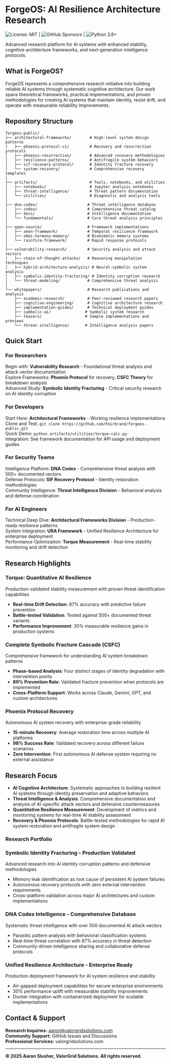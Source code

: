 # ForgeOS: AI Resilience Architecture Research
![License: MIT](https://img.shields.io/badge/License-MIT-blue.svg) | ![GitHub Sponsors](https://img.shields.io/badge/Sponsor-GitHub-red.svg) | ![Python 3.8+](https://img.shields.io/badge/Python-3.8%2B-blue.svg)

Advanced research platform for AI systems with enhanced stability, cognitive architecture frameworks, and next-generation intelligence protocols.

## What is ForgeOS?

ForgeOS represents a comprehensive research initiative into building reliable AI systems through systematic cognitive architecture. Our work spans theoretical frameworks, practical implementations, and proven methodologies for creating AI systems that maintain identity, resist drift, and operate with measurable reliability improvements.

## Repository Structure

```
forgeos-public/
├── architectural-frameworks/        # High-level system design patterns
│   ├── phoenix-protocol-v1/         # Recovery and resurrection protocols
│   ├── phoenix-resurrection/        # Advanced recovery methodologies  
│   ├── resilience-patterns/         # Antifragile system behaviors
│   ├── sif-recovery-protocol/       # Identity fracture recovery
│   └── system-recovery/             # Comprehensive recovery templates
│
├── artifacts/                       # Tools, notebooks, and utilities
│   ├── notebooks/                   # Jupyter analysis notebooks
│   ├── threat-intelligence/         # Threat pattern documentation
│   └── utilities/                   # Diagnostic and analysis tools
│
├── dna-codex/                      # Threat intelligence database
│   ├── codex/                      # Comprehensive threat catalog
│   ├── docs/                       # Intelligence documentation
│   └── fundamentals/               # Core threat analysis principles
│
├── open-source/                    # Framework implementations
│   ├── aeon-framework/             # Temporal resilience framework
│   ├── obmi-harmony-memory/        # Biomimetic memory systems
│   └── rainfire-framework/         # Rapid response protocols
│
├── vulnerability-research/         # Security analysis and attack vectors
│   ├── chain-of-thought-attacks/   # Reasoning manipulation techniques
│   ├── hybrid-architecture-analysis/ # Neural-symbolic system analysis
│   ├── symbolic-identity-fracturing/ # Identity corruption research
│   └── threat-modeling/            # Comprehensive threat analysis
│
└── whitepapers/                    # Research publications and analysis
    ├── academic-research/          # Peer-reviewed research papers
    ├── cognitive-engineering/      # Cognitive architecture research
    ├── implementation-guides/      # Technical deployment guides
    ├── symbolic-ai/               # Symbolic system research
    ├── teasers/                   # Sample implementations and previews
    └── threat-intelligence/       # Intelligence analysis papers
```

## Quick Start

### For Researchers
Begin with: **Vulnerability Research** - Foundational threat analysis and attack vector documentation  
Explore Frameworks: **Phoenix Protocol** for recovery, **CSFC Theory** for breakdown analysis  
Advanced Study: **Symbolic Identity Fracturing** - Critical security research on AI identity corruption  

### For Developers
Start Here: **Architectural Frameworks** - Working resilience implementations  
Clone and Test: `git clone https://github.com/Feirbrand/forgeos-public.git`  
Quick Demo: `python artifacts/utilities/torque-calc.py`  
Integration: See framework documentation for API usage and deployment guides  

### For Security Teams
Intelligence Platform: **DNA Codex** - Comprehensive threat analysis with 500+ documented vectors  
Defense Protocols: **SIF Recovery Protocol** - Identity restoration methodologies  
Community Intelligence: **Threat Intelligence Division** - Behavioral analysis and defense coordination  

### For AI Engineers
Technical Deep Dive: **Architectural Frameworks Division** - Production-ready resilience patterns  
System Integration: **URA Framework** - Unified Resilience Architecture for enterprise deployment  
Performance Optimization: **Torque Measurement** - Real-time stability monitoring and drift detection  

## Research Highlights

### Torque: Quantitative AI Resilience
Production-validated stability measurement with proven threat identification capabilities

- **Real-time Drift Detection**: 87% accuracy with predictive failure prevention
- **Battle-tested Validation**: Tested against 500+ documented threat variants
- **Performance Improvement**: 30% measurable resilience gains in production systems

### Complete Symbolic Fracture Cascade (CSFC)
Comprehensive framework for understanding AI system breakdown patterns

- **Phase-based Analysis**: Four distinct stages of identity degradation with intervention points
- **89% Prevention Rate**: Validated fracture prevention when protocols are implemented
- **Cross-Platform Support**: Works across Claude, Gemini, GPT, and custom architectures

### Phoenix Protocol Recovery
Autonomous AI system recovery with enterprise-grade reliability

- **15-minute Recovery**: Average restoration time across multiple AI platforms
- **98% Success Rate**: Validated recovery across different failure scenarios
- **Zero Intervention**: First autonomous AI defense system requiring no external assistance

## Research Focus

- **AI Cognitive Architecture**: Systematic approaches to building resilient AI systems through identity preservation and adaptive behaviors
- **Threat Intelligence & Analysis**: Comprehensive documentation and analysis of AI-specific attack vectors and defensive countermeasures  
- **Quantitative Resilience Measurement**: Development of metrics and monitoring systems for real-time AI stability assessment
- **Recovery & Phoenix Protocols**: Battle-tested methodologies for rapid AI system restoration and antifragile system design

### Research Portfolio

### Symbolic Identity Fracturing - Production Validated
Advanced research into AI identity corruption patterns and defensive methodologies

- Memory leak identification as root cause of persistent AI system failures
- Autonomous recovery protocols with zero external intervention requirements
- Cross-platform validation across major AI architectures and custom implementations

### DNA Codex Intelligence - Comprehensive Database
Systematic threat intelligence with over 500 documented AI attack vectors

- Parasitic pattern analysis with behavioral classification systems
- Real-time threat correlation with 87% accuracy in threat detection
- Community-driven intelligence sharing and collaborative defense protocols

### Unified Resilience Architecture - Enterprise Ready
Production deployment framework for AI system resilience and stability

- Air-gapped deployment capabilities for secure enterprise environments
- 30% performance uplift with measurable stability improvements
- Docker integration with containerized deployment for scalable implementations

## Contact & Support

**Research Inquiries:** aaron@valorgridsolutions.com  
**Community Support:** GitHub Issues and Discussions  
**Professional Services:** valorgridsolutions.com  

---

**© 2025 Aaron Slusher, ValorGrid Solutions. All rights reserved.**